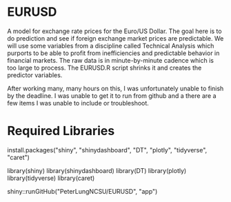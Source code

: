 # EURUSD
A model for exchange rate prices for the Euro/US Dollar. The goal here is to do prediction and see if foreign exchange market prices are predictable. We will use some variables from a discipline called Technical Analysis which purports to be able to profit from inefficiencies and predictable behavior in financial markets. The raw data is in minute-by-minute cadence which is too large to process. The EURUSD.R script shrinks it and creates the predictor variables.

After working many, many hours on this, I was unfortunately unable to finish by the deadline. I was unable to get it to run from github and a there are a few items I was unable to include or troubleshoot.

# Required Libraries

install.packages("shiny", "shinydashboard", "DT", "plotly", "tidyverse", "caret")

library(shiny)
library(shinydashboard)
library(DT)
library(plotly)
library(tidyverse)
library(caret)

shiny::runGitHub("PeterLungNCSU/EURUSD", "app") 


